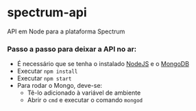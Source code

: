 # spectrum-api
API em Node para a plataforma Spectrum


### Passo a passo para deixar a API no ar:
* É necessário que se tenha o instalado [NodeJS](https://nodejs.org/en/) e o [MongoDB](https://www.mongodb.com/)
* Executar `npm install`
* Executar `npm start`
* Para rodar o Mongo, deve-se:
    * Tê-lo adicionado à variável de ambiente
    * Abrir o `cmd` e executar o comando `mongod`